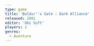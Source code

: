 ```yaml
---
type: game
title: 'Baldur''s Gate : Dark Alliance'
released: 2001
editor: 'Ubi Soft'
players: 1
genres:
  - Aventure
---
```

